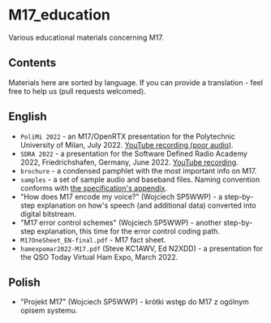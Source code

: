 # M17_education
Various educational materials concerning M17.

## Contents
Materials here are sorted by language. If you can provide a translation - feel free to help us (pull requests welcomed).

## English
- `PoliMi 2022` - an M17/OpenRTX presentation for the Polytechnic University of Milan, July 2022. [YouTube recording (poor audio)](https://www.youtube.com/watch?v=4dF5kvPmuiY).
- `SDRA 2022` - a presentation for the Software Defined Radio Academy 2022, Friedrichshafen, Germany, June 2022. [YouTube recording](https://www.youtube.com/watch?v=lylm-dgb3PE).
- `brochure` - a condensed pamphlet with the most important info on M17.
- `samples` - a set of sample audio and baseband files. Naming convention conforms with [the specification's appendix](https://spec.m17project.org/appendix/file-formats).
- "How does M17 encode my voice?" (Wojciech SP5WWP) - a step-by-step explanation on how's speech (and additional data) converted into digital bitstream.
- "M17 error control schemes" (Wojciech SP5WWP) - another step-by-step explanation, this time for the error control coding path.
- `M17OneSheet_EN-final.pdf` - M17 fact sheet.
- `hamexpomar2022-M17.pdf` (Steve KC1AWV, Ed N2XDD) - a presentation for the QSO Today Virtual Ham Expo, March 2022.

## Polish
- "Projekt M17" (Wojciech SP5WWP) - krótki wstęp do M17 z ogólnym opisem systemu.
